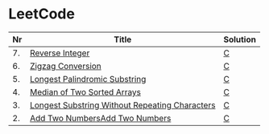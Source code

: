 # LeetCode


|  Nr  |Title | Solution |
|--- | --- | --- |
| 7. | [Reverse Integer](https://leetcode.com/problems/reverse-integer/description/) | [C](https://github.com/patryklatka/LeetCode/blob/main/C_exercises/7_Reverse_Integer/main.c)
| 6. | [Zigzag Conversion](https://leetcode.com/problems/zigzag-conversion/description/) | [C](https://github.com/patryklatka/LeetCode/blob/main/C_exercises/6_Zigzag_Conversion/main.c)
| 5. | [Longest Palindromic Substring](https://leetcode.com/problems/longest-palindromic-substring/description/) | [C](https://github.com/patryklatka/LeetCode/blob/main/C_exercises/5_Longest_Palindromic_Substring/main.c)
| 4. | [Median of Two Sorted Arrays](https://leetcode.com/problems/median-of-two-sorted-arrays/description/) | [C](https://github.com/patryklatka/LeetCode/blob/main/C_exercises/4_Median_of_Two_Sorted_Arrays/main.c)
| 3. | [Longest Substring Without Repeating Characters](https://leetcode.com/problems/longest-substring-without-repeating-characters/description/) | [C](https://github.com/patryklatka/LeetCode/blob/main/C_exercises/3_Longest_Substring_Without_Repeating_Characters/main.c)
| 2. | [Add Two NumbersAdd Two Numbers](https://leetcode.com/problems/add-two-numbers/description/) | [C](https://github.com/patryklatka/LeetCode/blob/main/C_exercises/2_Add_Two_Numbers/main.c)

